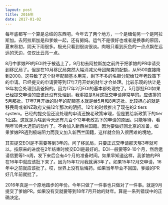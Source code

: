 ```yaml
---
layout: post
title: 2016年
date: 2017-01-02
---
```


<p>每年底都写一个算是总结的东西吧。今年去了两个地方，一个是缅甸另一个是阿拉斯加。去阿拉斯加是和爹娘一起，还有舅妈。运气不是很好也或者是换季的原因，夏末秋初，阴天下雨很多。极光只看到很淡很淡。肉眼只看到灰色的一点点飘在远远的天边，仅仅比云亮一点。</p>
<p>8月中爹娘PR的EOI终于被选上了，9月初去阿拉斯加之前终于把爹娘的PR申请交到移民局了。但是在10月移民局突然大幅消减父母团聚类的配额，从5500直接降到2000。这导致了这个财年配额基本用完，剩下不多的名额分配给12年老政策下的申请。已经提交的申请要等到17年7月开始的财年才会处理。比较乐观的估计是18年初会处理到我爸妈的。因为17年2月EOI的基本都处理完了。5月那批EOI如果已经提交申请的应该还没有处理到，我爹娘是8月这批交申请非常早的。应该排的5月那批。17年7月开始的财年的配额基本就是给5月和8月这批。比较担心的就是移民局或者NZ政府又搞12年那次的阴招。12年的时候推出了现在的2 tiers system。已经的提交但还没处理的申请还按老政策审理，但是要给新政策下的tier 1让路。这就是为啥到今天还有几百个12年老政策下的申请的原因。只能等待，看明年10月大选前的动作了。不会加入新西兰国籍。因为要做好回北京的准备，如果爹娘PR遇到极端阻力而我又加入新西兰国籍，这样就会陷入很困难的境地。</p>
<p>其实提交EOI是不需要等到3年的。问了移民局，只要正式交申请那天够3年就可以。按原来的进度在2年结束时候交EOI是最好的。EOI一般要等9-10个月，然后邀请信要等1-n周，发下来后会有4个月的准备时间。如果早知道这样，我爹娘的PR在16年中就应该批下来了。因为15年12月我就满3年了。如果15年12月交申请，16年中之前就应该批了。哎，世界上没有后悔药。如果当年毕业不回国，爹娘的PR好几年前就批了。</p>
<p>2016年真是一个原地踏步的年份。今年只做了一件事也只做对了一件事。就是9月提交了爹娘PR。如果没有交就要等到18年7月开始的财年。算是一系列错误中的正确决定。</p>

